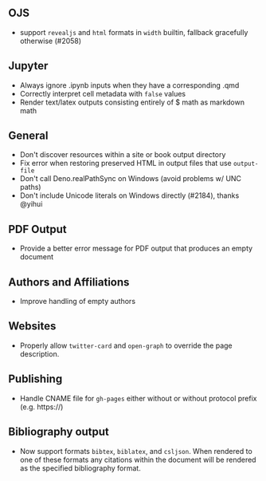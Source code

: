 ## OJS

- support `revealjs` and `html` formats in `width` builtin, fallback gracefully otherwise (#2058)

## Jupyter

- Always ignore .ipynb inputs when they have a corresponding .qmd
- Correctly interpret cell metadata with `false` values
- Render text/latex outputs consisting entirely of $ math as markdown math

## General

- Don't discover resources within a site or book output directory
- Fix error when restoring preserved HTML in output files that use `output-file`
- Don't call Deno.realPathSync on Windows (avoid problems w/ UNC paths)
- Don't include Unicode literals on Windows directly (#2184), thanks @yihui

## PDF Output

- Provide a better error message for PDF output that produces an empty document

## Authors and Affiliations

- Improve handling of empty authors

## Websites

- Properly allow `twitter-card` and `open-graph` to override the page description.

## Publishing

- Handle CNAME file for `gh-pages` either without or without protocol prefix (e.g. https://)

## Bibliography output

- Now support formats `bibtex`, `biblatex`, and `csljson`. When rendered to one of these formats any citations within the document will be rendered as the specified bibliography format.
